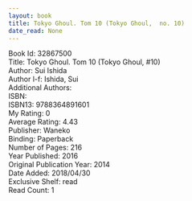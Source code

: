 ```yaml
---
layout: book
title: Tokyo Ghoul. Tom 10 (Tokyo Ghoul,  no. 10)
date_read: None
---
```


Book Id: 32867500<br />
Title: Tokyo Ghoul. Tom 10 (Tokyo Ghoul, #10)<br />
Author: Sui Ishida<br />
Author l-f: Ishida, Sui<br />
Additional Authors: <br />
ISBN: <br />
ISBN13: 9788364891601<br />
My Rating: 0<br />
Average Rating: 4.43<br />
Publisher: Waneko<br />
Binding: Paperback<br />
Number of Pages: 216<br />
Year Published: 2016<br />
Original Publication Year: 2014<br />
Date Added: 2018/04/30<br />
Exclusive Shelf: read<br />
Read Count: 1<br />

